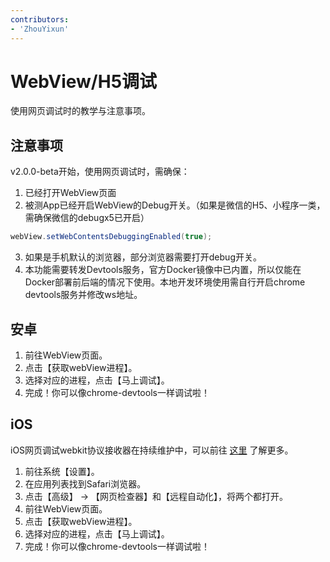```yaml
---
contributors:
- 'ZhouYixun'
---
```


# WebView/H5调试

使用网页调试时的教学与注意事项。

## 注意事项

v2.0.0-beta开始，使用网页调试时，需确保：
1. 已经打开WebView页面
2. 被测App已经开启WebView的Debug开关。（如果是微信的H5、小程序一类，需确保微信的debugx5已开启）
```java
webView.setWebContentsDebuggingEnabled(true);
```
3. 如果是手机默认的浏览器，部分浏览器需要打开debug开关。
4. 本功能需要转发Devtools服务，官方Docker镜像中已内置，所以仅能在Docker部署前后端的情况下使用。本地开发环境使用需自行开启chrome devtools服务并修改ws地址。

## 安卓

1. 前往WebView页面。
2. 点击【获取webView进程】。
3. 选择对应的进程，点击【马上调试】。
4. 完成！你可以像chrome-devtools一样调试啦！

## iOS

iOS网页调试webkit协议接收器在持续维护中，可以前往 [这里](https://soniccloudorg.github.io/siwa/re-siwa.html) 了解更多。

1. 前往系统【设置】。
2. 在应用列表找到Safari浏览器。
3. 点击【高级】 -> 【网页检查器】和【远程自动化】，将两个都打开。
4. 前往WebView页面。
5. 点击【获取webView进程】。
6. 选择对应的进程，点击【马上调试】。
7. 完成！你可以像chrome-devtools一样调试啦！
